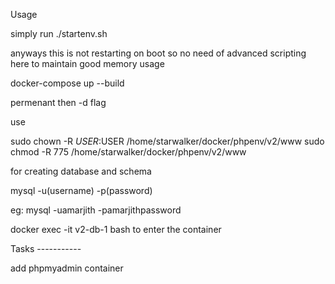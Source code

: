 Usage

simply run
./startenv.sh

anyways this is not restarting on boot so no need of advanced scripting here to maintain good memory usage


docker-compose up --build

permenant then -d flag


use 

sudo chown -R $USER:$USER /home/starwalker/docker/phpenv/v2/www
sudo chmod -R 775 /home/starwalker/docker/phpenv/v2/www


for creating database and schema


mysql -u(username) -p(password)

eg: mysql -uamarjith -pamarjithpassword

docker exec -it v2-db-1 bash to enter the container

Tasks -----------

add phpmyadmin container

